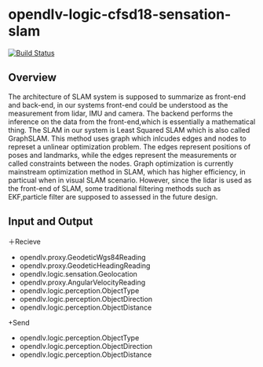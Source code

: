 # opendlv-logic-cfsd18-sensation-slam

[![Build Status](https://travis-ci.org/cfsd/opendlv-logic-cfsd18-sensation-slam.svg?branch=master)](https://travis-ci.org/cfsd/opendlv-logic-cfsd18-sensation-slam)
## Overview
The architecture of SLAM system is supposed to summarize as front-end and back-end, in our systems front-end could be understood as the measurement from lidar, IMU and camera. The backend performs the inference on the data from the front-end,which is essentially a mathematical thing. The SLAM in our system is Least Squared SLAM which is also called GraphSLAM. This method uses graph which inlcudes edges and nodes to represet a unlinear optimization problem. The edges represent positions of poses and landmarks, while the edges represent the measurements or called constraints between the nodes. Graph optimization is currently mainstream optimization method in SLAM, which has higher efficiency, in particual when in visual SLAM scenario. However, since the lidar is used as the front-end of SLAM, some traditional filtering methods such as EKF,particle filter are supposed to assessed in the future design.

## Input and Output
＋Recieve
 - opendlv.proxy.GeodeticWgs84Reading
 - opendlv.proxy.GeodeticHeadingReading
 - opendlv.logic.sensation.Geolocation
 - opendlv.proxy.AngularVelocityReading
 - opendlv.logic.perception.ObjectType
 - opendlv.logic.perception.ObjectDirection
 - opendlv.logic.perception.ObjectDistance
 
 +Send
 - opendlv.logic.perception.ObjectType
 - opendlv.logic.perception.ObjectDirection
 - opendlv.logic.perception.ObjectDistance
